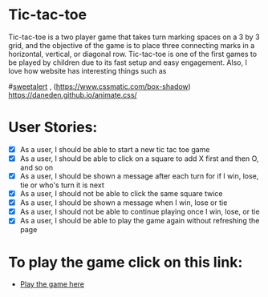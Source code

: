 # Tic-tac-toe
Tic-tac-toe is a two player game that takes turn marking spaces on a 3 by 3 grid, and the objective of the game is to place three connecting marks in a horizontal, vertical, or diagonal row. Tic-tac-toe is one of the first games to be played by children due to its fast setup and easy engagement. Also, I love how website has interesting things such as 


#[sweetalert](https://sweetalert.js.org/) ,  (https://www.cssmatic.com/box-shadow) https://daneden.github.io/animate.css/


# User Stories:

- [x] As a user, I should be able to start a new tic tac toe game
- [x] As a user, I should be able to click on a square to add X first and then O, and so on
- [x] As a user, I should be shown a message after each turn for if I win, lose, tie or who's turn it is next
- [x] As a user, I should not be able to click the same square twice
- [x] As a user, I should be shown a message when I win, lose or tie
- [x] As a user, I should not be able to continue playing once I win, lose, or tie
- [x] As a user, I should be able to play the game again without refreshing the page

# To play the game click on this link:
* [Play the game here](https://faisalalsharari.github.io/project-1-prompt/) 
